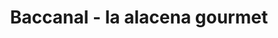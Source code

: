 ---
title: "Baccanal - la alacena gourmet"
url: /ciudad-de-mexico/baccanal-la-alacena-gourmet/
shop: Supermarkt
---
